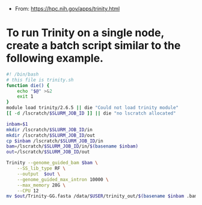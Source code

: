 * From: https://hpc.nih.gov/apps/trinity.html
# To run Trinity on a single node, create a batch script similar to the following example.
```sh
#! /bin/bash
# this file is trinity.sh
function die() {
    echo "$@" >&2
    exit 1
}
module load trinity/2.6.5 || die "Could not load trinity module"
[[ -d /lscratch/$SLURM_JOB_ID ]] || die "no lscratch allocated"

inbam=$1
mkdir /lscratch/$SLURM_JOB_ID/in
mkdir /lscratch/$SLURM_JOB_ID/out
cp $inbam /lscratch/$SLURM_JOB_ID/in
bam=/lscratch/$SLURM_JOB_ID/in/$(basename $inbam)
out=/lscratch/$SLURM_JOB_ID/out

Trinity --genome_guided_bam $bam \
    --SS_lib_type RF \
    --output  $out \
    --genome_guided_max_intron 10000 \
    --max_memory 28G \
    --CPU 12
mv $out/Trinity-GG.fasta /data/$USER/trinity_out/$(basename $inbam .bam)-Trinity-GG.fasta

```

